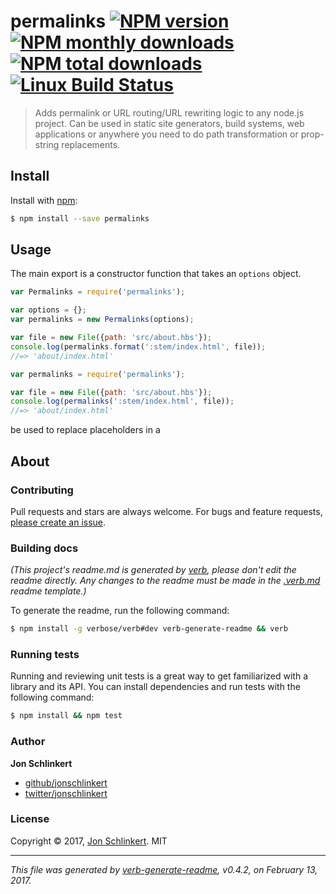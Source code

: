 # permalinks [![NPM version](https://img.shields.io/npm/v/permalinks.svg?style=flat)](https://www.npmjs.com/package/permalinks) [![NPM monthly downloads](https://img.shields.io/npm/dm/permalinks.svg?style=flat)](https://npmjs.org/package/permalinks)  [![NPM total downloads](https://img.shields.io/npm/dt/permalinks.svg?style=flat)](https://npmjs.org/package/permalinks) [![Linux Build Status](https://img.shields.io/travis/jonschlinkert/permalinks.svg?style=flat&label=Travis)](https://travis-ci.org/jonschlinkert/permalinks)

> Adds permalink or URL routing/URL rewriting logic to any node.js project. Can be used in static site generators, build systems, web applications or anywhere you need to do path transformation or prop-string replacements.

## Install

Install with [npm](https://www.npmjs.com/):

```sh
$ npm install --save permalinks
```

## Usage

The main export is a constructor function that takes an `options` object.

```js
var Permalinks = require('permalinks');

var options = {};
var permalinks = new Permalinks(options);

var file = new File({path: 'src/about.hbs'});
console.log(permalinks.format(':stem/index.html', file));
//=> 'about/index.html'
```

```js
var permalinks = require('permalinks');

var file = new File({path: 'src/about.hbs'});
console.log(permalinks(':stem/index.html', file));
//=> 'about/index.html'
```

be used to replace placeholders in a

## About

### Contributing

Pull requests and stars are always welcome. For bugs and feature requests, [please create an issue](../../issues/new).

### Building docs

_(This project's readme.md is generated by [verb](https://github.com/verbose/verb-generate-readme), please don't edit the readme directly. Any changes to the readme must be made in the [.verb.md](.verb.md) readme template.)_

To generate the readme, run the following command:

```sh
$ npm install -g verbose/verb#dev verb-generate-readme && verb
```

### Running tests

Running and reviewing unit tests is a great way to get familiarized with a library and its API. You can install dependencies and run tests with the following command:

```sh
$ npm install && npm test
```

### Author

**Jon Schlinkert**

* [github/jonschlinkert](https://github.com/jonschlinkert)
* [twitter/jonschlinkert](https://twitter.com/jonschlinkert)

### License

Copyright © 2017, [Jon Schlinkert](https://github.com/jonschlinkert).
MIT

***

_This file was generated by [verb-generate-readme](https://github.com/verbose/verb-generate-readme), v0.4.2, on February 13, 2017._